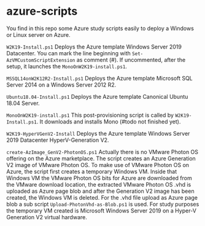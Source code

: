# azure-scripts

You find in this repo some Azure study scripts easily to deploy a Windows or Linux server on Azure.

```W2K19-Install.ps1```
Deploys the Azure template Windows Server 2019 Datacenter. You can mark the line beginning with ```Set-AzVMCustomScriptExtension``` as comment (#). If uncommented, after the setup, it launches the ```MonoOnW2K19-install.ps1```.

```MSSQL14onW2K12R2-Install.ps1```
Deploys the Azure template Microsoft SQL Server 2014 on a Windows Server 2012 R2.

```Ubuntu18.04-Install.ps1```
Deploys the Azure template Canonical Ubuntu 18.04 Server.

```MonoOnW2K19-install.ps1```
This post-provisioning script is called by ```W2K19-Install.ps1```. It downloads and installs Mono (#todo not finished yet).

```W2K19-HyperVGenV2-Install```
Deploys the Azure template Windows Server 2019 Datacenter HyperV-Generation V2. 

```create-AzImage_GenV2-PhotonOS.ps1```
Actually there is no VMware Photon OS offering on the Azure marketplace. The script creates an Azure Generation V2 image of VMware Photon OS. To make use of VMware Photon OS on Azure, the script first creates a temporary Windows VM. Inside that Windows VM the VMware Photon OS bits for Azure are downloaded from the VMware download location, the extracted VMware Photon OS .vhd is uploaded as Azure page blob and after the Generation V2 image has been created, the Windows VM is deleted. For the .vhd file upload as Azure page blob a sub script ```Upload-PhotonVhd-as-Blob.ps1``` is used. For study purposes the temporary VM created is Microsoft Windows Server 2019 on a Hyper-V Generation V2 virtual hardware.
